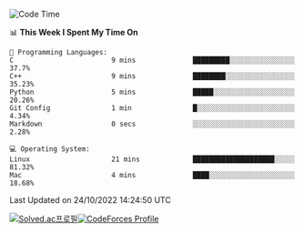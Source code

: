 
<!--START_SECTION:waka-->
![Code Time](http://img.shields.io/badge/Code%20Time-2%2C060%20hrs%2054%20mins-blue)

📊 **This Week I Spent My Time On** 

```text
💬 Programming Languages: 
C                        9 mins              █████████░░░░░░░░░░░░░░░░   37.7% 
C++                      9 mins              ████████░░░░░░░░░░░░░░░░░   35.23% 
Python                   5 mins              █████░░░░░░░░░░░░░░░░░░░░   20.26% 
Git Config               1 min               █░░░░░░░░░░░░░░░░░░░░░░░░   4.34% 
Markdown                 0 secs              ░░░░░░░░░░░░░░░░░░░░░░░░░   2.28%

💻 Operating System: 
Linux                    21 mins             ████████████████████░░░░░   81.32% 
Mac                      4 mins              ████░░░░░░░░░░░░░░░░░░░░░   18.68%

```


 Last Updated on 24/10/2022 14:24:50 UTC
<!--END_SECTION:waka-->
[![Solved.ac프로필](http://mazassumnida.wtf/api/generate_badge?boj=hckim96)](https://solved.ac/hckim96)[![CodeForces Profile](https://cf.leed.at?id=hckim96)](https://codeforces.com/profile/hckim96)
